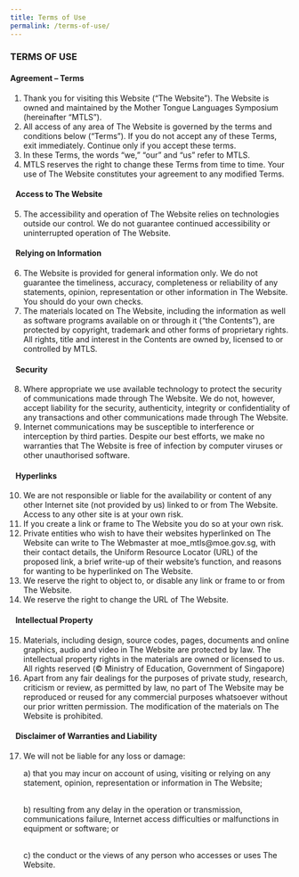 ```yaml
---
title: Terms of Use
permalink: /terms-of-use/
---
```

<h3>TERMS OF USE</h3>

<h4>Agreement – Terms</h4>
<ol type="1">

<li>Thank you for visiting this Website (“The Website”). The Website is owned and maintained by the Mother Tongue Languages Symposium (hereinafter “MTLS”).</li>

<li>	All access of any area of The Website is governed by the terms and conditions below (“Terms”). If you do not accept any of these Terms, exit immediately. Continue only if you accept these terms.</li>

<li>In these Terms, the words “we,” “our” and “us” refer to MTLS.</li>
<li>MTLS reserves the right to change these Terms from time to time. Your use of The Website constitutes your agreement to any modified Terms.</li>

<h4 style="margin-left: -3%;">Access to The Website</h4>

<li>The accessibility and operation of The Website relies on technologies outside our control. We do not guarantee continued accessibility or uninterrupted operation of The Website.</li>
<h4 style="margin-left: -3%;">Relying on Information</h4>

<li>The Website is provided for general information only. We do not guarantee the timeliness, accuracy, completeness or reliability of any statements, opinion, representation or other information in The Website. You should do your own checks.</li>

<li>	The materials located on The Website, including the information as well as software programs available on or through it (“the Contents”), are protected by copyright, trademark and other forms of proprietary rights. All rights, title and interest in the Contents are owned by, licensed to or controlled by MTLS.</li>

<h4 style="margin-left: -3%;">Security</h4>

<li>	Where appropriate we use available technology to protect the security of communications made through The Website. We do not, however, accept liability for the security, authenticity, integrity or confidentiality of any transactions and other communications made through The Website.</li>

<li>Internet communications may be susceptible to interference or interception by third parties. Despite our best efforts, we make no warranties that The Website is free of infection by computer viruses or other unauthorised software.</li>

<h4 style="margin-left: -3%;">Hyperlinks</h4>

<li>	We are not responsible or liable for the availability or content of any other Internet site (not provided by us) linked to or from The Website. Access to any other site is at your own risk.</li>

<li>If you create a link or frame to The Website you do so at your own risk.</li>

<li>Private entities who wish to have their websites hyperlinked on The Website can write to The Webmaster at moe_mtls@moe.gov.sg, with their contact details, the Uniform Resource Locator (URL) of the proposed link, a brief write-up of their website’s function, and reasons for wanting to be hyperlinked on The Website.</li>

<li>	We reserve the right to object to, or disable any link or frame to or from The Website.
</li>
<li>	We reserve the right to change the URL of The Website.
</li>
<h4 style="margin-left: -3%;">Intellectual Property</h4>

<li>Materials, including design, source codes, pages, documents and online graphics, audio and video in The Website are protected by law. The intellectual property rights in the materials are owned or licensed to us. All rights reserved (© Ministry of Education, Government of Singapore)</li>

<li>	Apart from any fair dealings for the purposes of private study, research, criticism or review, as permitted by law, no part of The Website may be reproduced or reused for any commercial purposes whatsoever without our prior written permission. The modification of the materials on The Website is prohibited.</li>

<h4 style="margin-left: -3%;">Disclaimer of Warranties and Liability</h4>

<li>	We will not be liable for any loss or damage:</li>

a)	that you may incur on account of using, visiting or relying on any statement, opinion, representation or information in The Website;<br/><br/>

b)	resulting from any delay in the operation or transmission, communications failure, Internet access difficulties or malfunctions in equipment or software; or<br/><br/>

c)	the conduct or the views of any person who accesses or uses The Website.</ol>